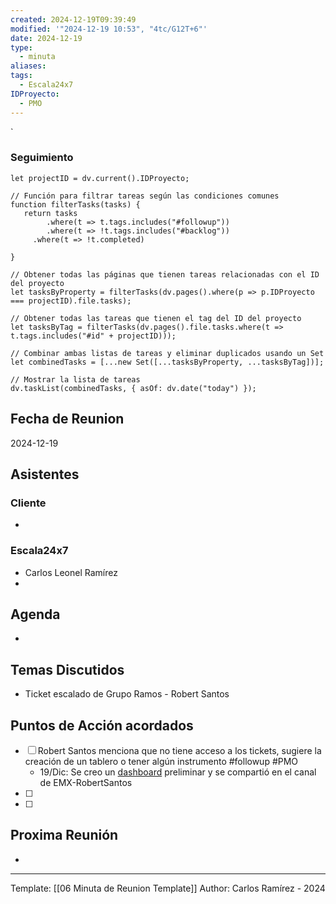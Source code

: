 ```yaml
---
created: 2024-12-19T09:39:49
modified: '"2024-12-19 10:53", "4tc/G12T+6"'
date: 2024-12-19
type:
  - minuta
aliases: 
tags:
  - Escala24x7
IDProyecto:
  - PMO
---
```


`

### Seguimiento

```dataviewjs
let projectID = dv.current().IDProyecto;

// Función para filtrar tareas según las condiciones comunes
function filterTasks(tasks) {
   return tasks
        .where(t => t.tags.includes("#followup"))
        .where(t => !t.tags.includes("#backlog"))
     .where(t => !t.completed)
        
}

// Obtener todas las páginas que tienen tareas relacionadas con el ID del proyecto
let tasksByProperty = filterTasks(dv.pages().where(p => p.IDProyecto === projectID).file.tasks);

// Obtener todas las tareas que tienen el tag del ID del proyecto
let tasksByTag = filterTasks(dv.pages().file.tasks.where(t => t.tags.includes("#id" + projectID)));

// Combinar ambas listas de tareas y eliminar duplicados usando un Set
let combinedTasks = [...new Set([...tasksByProperty, ...tasksByTag])];

// Mostrar la lista de tareas
dv.taskList(combinedTasks, { asOf: dv.date("today") });
 ```
## Fecha de Reunion
2024-12-19

## Asistentes

### Cliente
* 
### Escala24x7
- Carlos Leonel Ramírez
-  

## Agenda
* 
## Temas Discutidos
*  Ticket escalado de Grupo Ramos - Robert Santos

## Puntos de Acción acordados
- [ ] Robert Santos menciona que no tiene acceso a los tickets, sugiere la creación de un tablero o tener algún instrumento #followup #PMO 
	- 19/Dic: Se creo un [dashboard](https://escala24x7.atlassian.net/jira/dashboards/10237) preliminar y se compartió en el canal de EMX-RobertSantos 
- [ ] 
- [ ] 

## Proxima Reunión
*   

---
Template: [[06 Minuta de Reunion Template]]
Author: Carlos Ramírez - 2024

